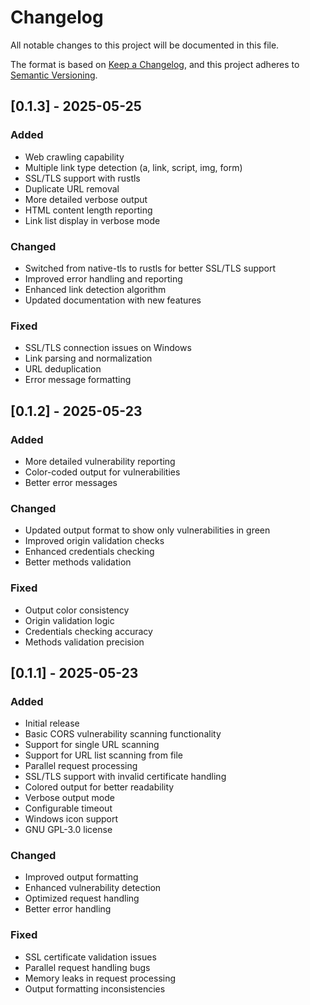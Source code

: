 # Changelog

All notable changes to this project will be documented in this file.

The format is based on [Keep a Changelog](https://keepachangelog.com/en/1.0.0/),
and this project adheres to [Semantic Versioning](https://semver.org/spec/v2.0.0.html).

## [0.1.3] - 2025-05-25

### Added
- Web crawling capability
- Multiple link type detection (a, link, script, img, form)
- SSL/TLS support with rustls
- Duplicate URL removal
- More detailed verbose output
- HTML content length reporting
- Link list display in verbose mode

### Changed
- Switched from native-tls to rustls for better SSL/TLS support
- Improved error handling and reporting
- Enhanced link detection algorithm
- Updated documentation with new features

### Fixed
- SSL/TLS connection issues on Windows
- Link parsing and normalization
- URL deduplication
- Error message formatting

## [0.1.2] - 2025-05-23

### Added
- More detailed vulnerability reporting
- Color-coded output for vulnerabilities
- Better error messages

### Changed
- Updated output format to show only vulnerabilities in green
- Improved origin validation checks
- Enhanced credentials checking
- Better methods validation

### Fixed
- Output color consistency
- Origin validation logic
- Credentials checking accuracy
- Methods validation precision

## [0.1.1] - 2025-05-23

### Added
- Initial release
- Basic CORS vulnerability scanning functionality
- Support for single URL scanning
- Support for URL list scanning from file
- Parallel request processing
- SSL/TLS support with invalid certificate handling
- Colored output for better readability
- Verbose output mode
- Configurable timeout
- Windows icon support
- GNU GPL-3.0 license

### Changed
- Improved output formatting
- Enhanced vulnerability detection
- Optimized request handling
- Better error handling

### Fixed
- SSL certificate validation issues
- Parallel request handling bugs
- Memory leaks in request processing
- Output formatting inconsistencies 

